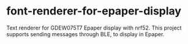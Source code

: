 # font-renderer-for-epaper-display
Text renderer for GDEW075T7 Epaper display with nrf52.
This project supports sending messages through BLE, to display in Epaper.
